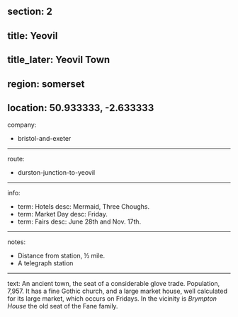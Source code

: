 ﻿section: 2
----
title: Yeovil
----
title_later: Yeovil Town
----
region: somerset
----
location: 50.933333, -2.633333
----
company:
- bristol-and-exeter
----
route:
- durston-junction-to-yeovil
----
info:
- term: Hotels
  desc: Mermaid, Three Choughs.
- term: Market Day
  desc: Friday.
- term: Fairs
  desc: June 28th and Nov. 17th.
----
notes:
- Distance from station, ½ mile.
- A telegraph station
----
text: An ancient town, the seat of a considerable glove trade. Population, 7,957. It has a fine Gothic church, and a large market house, well calculated for its large market, which occurs on Fridays. In the vicinity is *Brympton House* the old seat of the Fane family.
